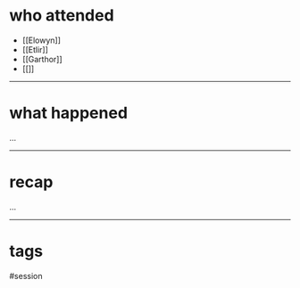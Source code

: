 # who attended

- [[Elowyn]]
- [[Etlir]]
- [[Garthor]]
- [[]]

---
# what happened

...

---
# recap

...

---
# tags

#session